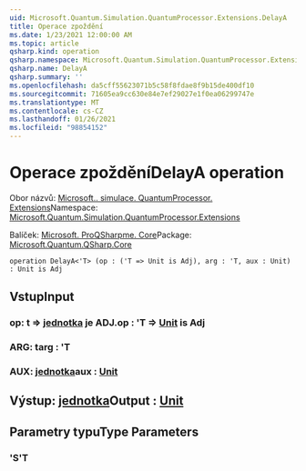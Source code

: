 ```yaml
---
uid: Microsoft.Quantum.Simulation.QuantumProcessor.Extensions.DelayA
title: Operace zpoždění
ms.date: 1/23/2021 12:00:00 AM
ms.topic: article
qsharp.kind: operation
qsharp.namespace: Microsoft.Quantum.Simulation.QuantumProcessor.Extensions
qsharp.name: DelayA
qsharp.summary: ''
ms.openlocfilehash: da5cff55623071b5c58f8fdae8f9b15de400df10
ms.sourcegitcommit: 71605ea9cc630e84e7ef29027e1f0ea06299747e
ms.translationtype: MT
ms.contentlocale: cs-CZ
ms.lasthandoff: 01/26/2021
ms.locfileid: "98854152"
---
```

# <a name="delaya-operation"></a><span data-ttu-id="b3800-102">Operace zpoždění</span><span class="sxs-lookup"><span data-stu-id="b3800-102">DelayA operation</span></span>

<span data-ttu-id="b3800-103">Obor názvů: [Microsoft.. simulace. QuantumProcessor. Extensions](xref:Microsoft.Quantum.Simulation.QuantumProcessor.Extensions)</span><span class="sxs-lookup"><span data-stu-id="b3800-103">Namespace: [Microsoft.Quantum.Simulation.QuantumProcessor.Extensions](xref:Microsoft.Quantum.Simulation.QuantumProcessor.Extensions)</span></span>

<span data-ttu-id="b3800-104">Balíček: [Microsoft. ProQSharpme. Core](https://nuget.org/packages/Microsoft.Quantum.QSharp.Core)</span><span class="sxs-lookup"><span data-stu-id="b3800-104">Package: [Microsoft.Quantum.QSharp.Core](https://nuget.org/packages/Microsoft.Quantum.QSharp.Core)</span></span>




```qsharp
operation DelayA<'T> (op : ('T => Unit is Adj), arg : 'T, aux : Unit) : Unit is Adj
```


## <a name="input"></a><span data-ttu-id="b3800-105">Vstup</span><span class="sxs-lookup"><span data-stu-id="b3800-105">Input</span></span>

### <a name="op--t--unit--is-adj"></a><span data-ttu-id="b3800-106">op: t => [jednotka](xref:microsoft.quantum.lang-ref.unit)  je ADJ.</span><span class="sxs-lookup"><span data-stu-id="b3800-106">op : 'T => [Unit](xref:microsoft.quantum.lang-ref.unit)  is Adj</span></span>




### <a name="arg--t"></a><span data-ttu-id="b3800-107">ARG: t</span><span class="sxs-lookup"><span data-stu-id="b3800-107">arg : 'T</span></span>




### <a name="aux--unit"></a><span data-ttu-id="b3800-108">AUX: [jednotka](xref:microsoft.quantum.lang-ref.unit)</span><span class="sxs-lookup"><span data-stu-id="b3800-108">aux : [Unit](xref:microsoft.quantum.lang-ref.unit)</span></span>





## <a name="output--unit"></a><span data-ttu-id="b3800-109">Výstup: [jednotka](xref:microsoft.quantum.lang-ref.unit)</span><span class="sxs-lookup"><span data-stu-id="b3800-109">Output : [Unit](xref:microsoft.quantum.lang-ref.unit)</span></span>



## <a name="type-parameters"></a><span data-ttu-id="b3800-110">Parametry typu</span><span class="sxs-lookup"><span data-stu-id="b3800-110">Type Parameters</span></span>

### <a name="t"></a><span data-ttu-id="b3800-111">'S</span><span class="sxs-lookup"><span data-stu-id="b3800-111">'T</span></span>

